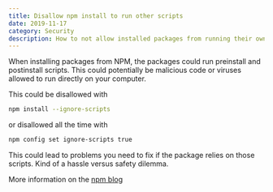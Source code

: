 ```yaml
---
title: Disallow npm install to run other scripts
date: 2019-11-17
category: Security
description: How to not allow installed packages from running their own scripts.
---
```


When installing packages from NPM, the packages could run preinstall and postinstall scripts. This could potentially be malicious code or viruses allowed to run directly on your computer.

This could be disallowed with

```bash
npm install --ignore-scripts
```

or disallowed all the time with

```bash
npm config set ignore-scripts true
```

This could lead to problems you need to fix if the package relies on those scripts. Kind of a hassle versus safety dilemma.

More information on the [npm blog](https://blog.npmjs.org/post/141702881055/package-install-scripts-vulnerability)
